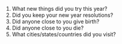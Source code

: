 1. What new things did you try this year?
2. Did you keep your new year resolutions?
3. Did anyone close to you give birth?
4. Did anyone close to you die?
5. What cities/states/countries did you visit?
